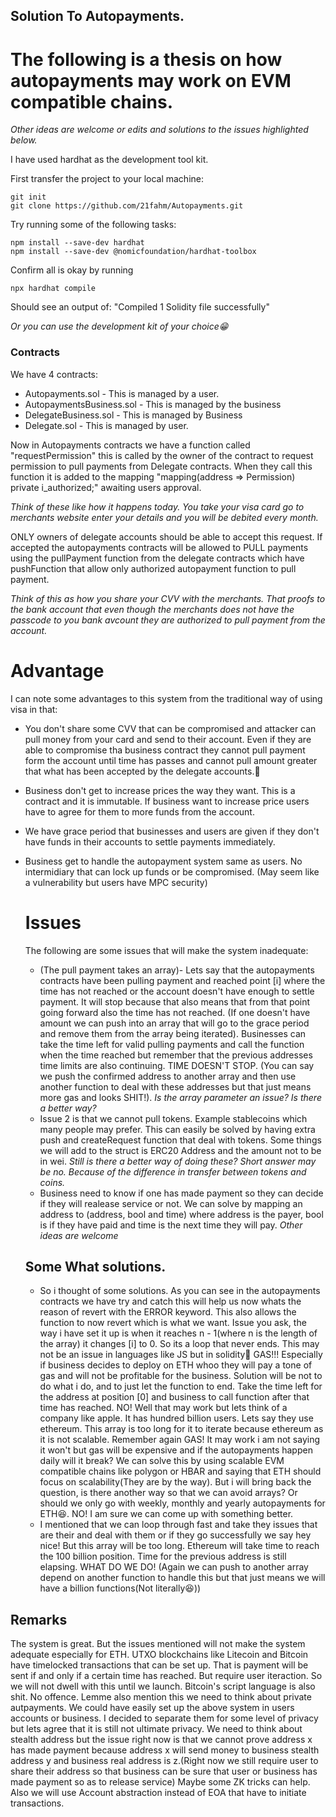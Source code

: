 ## Solution To Autopayments.

# The following is a thesis on how autopayments may work on EVM compatible chains.

_Other ideas are welcome or edits and solutions to the issues highlighted below._

I have used hardhat as the development tool kit.

First transfer the project to your local machine:

```shell
git init
git clone https://github.com/21fahm/Autopayments.git
```

Try running some of the following tasks:

```shell
npm install --save-dev hardhat
npm install --save-dev @nomicfoundation/hardhat-toolbox
```

Confirm all is okay by running

```shell
npx hardhat compile
```

Should see an output of: "Compiled 1 Solidity file successfully"

_Or you can use the development kit of your choice😁_

### Contracts

We have 4 contracts:

- Autopayments.sol - This is managed by a user.
- AutopaymentsBusiness.sol - This is managed by the business
- DelegateBusiness.sol - This is managed by Business
- Delegate.sol - This is managed by user.

Now in Autopayments contracts we have a function called "requestPermission"
this is called by the owner of the contract to request permission to pull
payments from Delegate contracts. When they call this function it is added
to the mapping "mapping(address => Permission) private i_authorized;" awaiting users
approval.

_Think of these like how it happens today. You take your visa card go to merchants website_
_enter your details and you will be debited every month._

ONLY owners of delegate accounts should be able to accept this request. If accepted the
autopayments contracts will be allowed to PULL payments using the pullPayment function
from the delegate contracts which have pushFunction that allow only authorized autopayment
function to pull payment.

_Think of this as how you share your CVV with the merchants. That proofs to the bank account that_
_even though the merchants does not have the passcode to you bank avcount they are authorized to_
_pull payment from the account._

# Advantage

I can note some advantages to this system from the traditional way of using visa in that:

- You don't share some CVV that can be compromised and attacker can pull money from your card and send
  to their account. Even if they are able to compromise tha business contract they cannot pull payment
  form the account until time has passes and cannot pull amount greater that what has been accepted by
  the delegate accounts.🤯
- Business don't get to increase prices the way they want. This is a contract and it is immutable. If
  business want to increase price users have to agree for them to more funds from the account.
- We have grace period that businesses and users are given if they don't have funds in their accounts to
  settle payments immediately.
- Business get to handle the autopayment system same as users. No intermidiary that can lock up funds
  or be compromised. (May seem like a vulnerability but users have MPC security)

  # Issues

  The following are some issues that will make the system inadequate:

  - (The pull payment takes an array)- Lets say that the autopayments contracts have been pulling
    payment and reached point [i] where the time has not reached or the account doesn't have enough
    to settle payment. It will stop because that also means that from that point going forward also
    the time has not reached. (If one doesn't have amount we can push into an array that will go to
    the grace period and remove them from the array being iterated). Businesses can take the time left for
    valid pulling payments and call the function when the time reached but remember that the previous addresses
    time limits are also continuing. TIME DOESN'T STOP. (You can say we push the confirmed address to another array and then use another function to deal with these addresses but that just means more gas and looks SHIT!).
    _Is the array parameter an issue? Is there a better way?_
  - Issue 2 is that we cannot pull tokens. Example stablecoins which many people may prefer. This can easily
    be solved by having extra push and createRequest function that deal with tokens. Some things we will
    add to the struct is ERC20 Address and the amount not to be in wei.
    _Still is there a better way of doing these?_
    _Short answer may be no. Because of the difference in transfer between tokens and coins._
  - Business need to know if one has made payment so they can decide if they will realease service or not.
    We can solve by mapping an address to (address, bool and time) where address is the payer, bool is if
    they have paid and time is the next time they will pay.
    _Other ideas are welcome_

  ## Some What solutions.

  - So i thought of some solutions. As you can see in the autopayments contracts we have try and catch this will
    help us now whats the reason of revert with the ERROR keyword. This also allows the function to now revert which is what we want. Issue you ask, the way i have set it up is when it reaches n - 1(where n is the length of the array) it changes [i] to 0. So its a loop that never ends. This may not be an issue in languages like JS but in solidity🤔 GAS!!! Especially if business decides to deploy on ETH whoo they will pay a tone of gas and will not be profitable for the business. Solution will be not to do what i do, and to just let the function to end. Take the time left for the address at position [0] and business to call function after that time has reached. NO! Well that may work but lets think of a company like apple. It has hundred billion users. Lets say they use ethereum. This array is too long for it to iterate because ethereum as it is not scalable. Remember again GAS! It may work i am not saying it won't but gas will be expensive and if the autopayments happen daily will it break? We can solve this by using scalable EVM compatible chains like polygon or HBAR and saying that ETH should focus on scalability(They are by the way). But i will bring back the question, is there another way so that we can avoid arrays? Or should we only go with weekly, monthly and yearly autopayments for ETH😆. NO! I am sure we can come up with something better.
  - I mentioned that we can loop through fast and take they issues that are their and deal with them or if they go successfully we say hey nice! But this array will be too long. Ethereum will take time to reach the 100 billion position. Time for the previous address is still elapsing. WHAT DO WE DO! (Again we can push to another array depend on another function to handle this but that just means we will have a billion functions(Not literally😆))

## Remarks

The system is great. But the issues mentioned will not make the system adequate especially for ETH.
UTXO blockchains like Litecoin and Bitcoin have timelocked transactions that can be set up. That is payment will be sent if and only if a certain time has reached. But require user iteraction. So we will not dwell with this until we launch. Bitcoin's script language is also shit. No offence.
Lemme also mention this we need to think about private autpayments. We could have easily set up the above system in users accounts or business. I decided to separate them for some level of privacy but lets agree that it is still not ultimate privacy. We need to think about stealth address but the issue right now is that we cannot prove address x has made payment because address x will send money to business stealth address y and business real address is z.(Right now we still require user to share their address so that business can be sure that user or business has made payment so as to release service) Maybe some ZK tricks can help.
Also we will use Account abstraction instead of EOA that have to initiate transactions.
